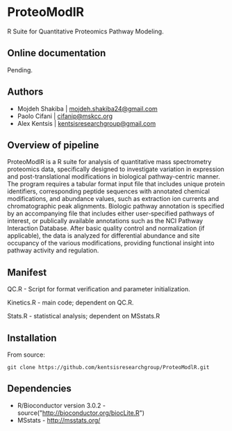 ProteoModlR 
=========


R Suite for Quantitative Proteomics Pathway Modeling.

Online documentation
--------------------
Pending.

Authors
-------

* Mojdeh Shakiba | mojdeh.shakiba24@gmail.com
* Paolo Cifani | cifanip@mskcc.org
* Alex Kentsis | kentsisresearchgroup@gmail.com

Overview of pipeline
--------------------

ProteoModlR is a R suite for analysis of quantitative mass spectrometry proteomics data, specifically designed to investigate variation in expression and post-translational modifications in biological pathway-centric manner. The program requires a tabular format input file that includes unique protein identifiers, corresponding peptide sequences with annotated chemical modifications, and abundance values, such as extraction ion currents and chromatographic peak alignments. Biologic pathway annotation is specified by an accompanying file that includes either user-specified pathways of interest, or publically available annotations such as the NCI Pathway Interaction Database. After basic quality control and normalization (if applicable), the data is analyzed for differential abundance and site occupancy of the various modifications, providing functional insight into pathway activity and regulation. 

Manifest
--------

QC.R - Script for format verification and parameter initialization. 

Kinetics.R - main code; dependent on QC.R.

Stats.R - statistical analysis; dependent on MSstats.R

Installation
------------

From source:

    git clone https://github.com/kentsisresearchgroup/ProteoModlR.git

Dependencies
------------

* R/Bioconductor version 3.0.2 - source("http://bioconductor.org/biocLite.R")
* MSstats - http://msstats.org/


